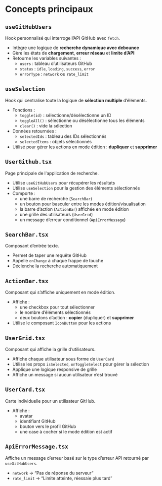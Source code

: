 # Concepts principaux

## `useGitHubUsers`
Hook personnalisé qui interroge l’API GitHub avec `fetch`.

- Intègre une logique de **recherche dynamique avec debounce**
- Gère les états de **chargement**, **erreur réseau** et **limite d’API**
- Retourne les variables suivantes :
  - `users` : tableau d’utilisateurs GitHub
  - `status` : `idle`, `loading`, `success`, `error`
  - `errorType` : `network` ou `rate_limit`

## `useSelection`
Hook qui centralise toute la logique de **sélection multiple** d’éléments.

- Fonctions :
  - `toggle(id)` : sélectionne/désélectionne un ID
  - `toggleAll()` : sélectionne ou désélectionne tous les éléments
  - `clear()` : vide la sélection
- Données retournées :
  - `selectedIds` : tableau des IDs sélectionnés
  - `selectedItems` : objets sélectionnés
- Utilisé pour gérer les actions en mode édition : **dupliquer** et **supprimer**

## `UserGithub.tsx`
Page principale de l'application de recherche.

- Utilise `useGitHubUsers` pour récupérer les résultats
- Utilise `useSelection` pour la gestion des éléments sélectionnés
- Comporte :
  - une barre de recherche (`SearchBar`)
  - un bouton pour basculer entre les modes édition/visualisation
  - la barre d’action (`ActionBar`) affichée en mode édition
  - une grille des utilisateurs (`UserGrid`)
  - un message d’erreur conditionnel (`ApiErrorMessage`)

## `SearchBar.tsx`
Composant d’entrée texte.

- Permet de taper une requête GitHub
- Appelle `onChange` à chaque frappe de touche
- Déclenche la recherche automatiquement

## `ActionBar.tsx`
Composant qui s’affiche uniquement en mode édition.

- Affiche :
  - une checkbox pour tout sélectionner
  - le nombre d’éléments sélectionnés
  - deux boutons d’action : **copier** (dupliquer) et **supprimer**
- Utilise le composant `IconButton` pour les actions

## `UserGrid.tsx`
Composant qui affiche la grille d’utilisateurs.

- Affiche chaque utilisateur sous forme de `UserCard`
- Utilise les props `isSelected`, `onToggleSelect` pour gérer la sélection
- Applique une logique responsive de grille
- Affiche un message si aucun utilisateur n’est trouvé

## `UserCard.tsx`
Carte individuelle pour un utilisateur GitHub.

- Affiche :
  - avatar
  - identifiant GitHub
  - bouton vers le profil GitHub
  - une case à cocher si le mode édition est actif

## `ApiErrorMessage.tsx`
Affiche un message d’erreur basé sur le type d’erreur API retourné par `useGitHubUsers`.

- `network` → “Pas de réponse du serveur”
- `rate_limit` → “Limite atteinte, réessaie plus tard”